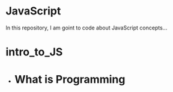# JavaScript
In this repository, I am goint to code about JavaScript concepts...


# intro_to_JS
* # What is Programming

